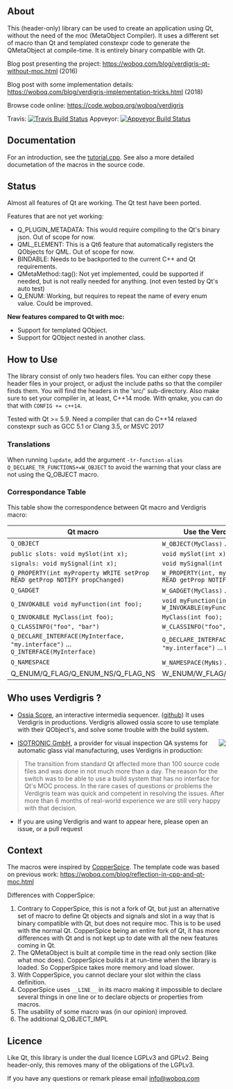 ## About

This (header-only) library can be used to create an application using Qt, without the need of the
moc (MetaObject Compiler). It uses a different set of macro than Qt and templated constexpr code to
generate the QMetaObject at compile-time. It is entirely binary compatible with Qt.

Blog post presenting the project: https://woboq.com/blog/verdigris-qt-without-moc.html (2016)

Blog post with some implementation details: https://woboq.com/blog/verdigris-implementation-tricks.html (2018)

Browse code online: https://code.woboq.org/woboq/verdigris

Travis: [![Travis Build Status](https://travis-ci.org/woboq/verdigris.svg?branch=master)](https://travis-ci.org/woboq/verdigris)
Appveyor: 
[![Appveyor Build Status](https://ci.appveyor.com/api/projects/status/povubj5thvlsu6sy/branch/master?svg=true)](https://ci.appveyor.com/project/ogoffart/verdigris)

## Documentation

For an introduction, see the [tutorial.cpp](https://code.woboq.org/woboq/verdigris/tutorial/tutorial.cpp.html).
See also a more detailed documetation of the macros in the source code.

## Status

Almost all features of Qt are working. The Qt test have been ported.

Features that are not yet working:
 - Q_PLUGIN_METADATA: This would require compiling to the Qt's binary json. Out of scope for now.
 - QML_ELEMENT: This is a Qt6 feature that automatically registers the QObjects for QML. Out of scope for now.
 - BINDABLE: Needs to be backported to the current C++ and Qt requirements.
 - QMetaMethod::tag(): Not yet implemented, could be supported if needed, but is not really needed
                       for anything. (not even tested by Qt's auto test)
 - Q_ENUM: Working, but requires to repeat the name of every enum value. Could be improved.

**New features compared to Qt with moc:**
 - Support for templated QObject.
 - Support for QObject nested in another class.
 
## How to Use

The library consist of only two headers files. You can either copy these header files in your
project, or adjust the include paths so that the compiler finds them.
You will find the headers in the 'src/' sub-directory.
Also make sure to set your compiler in, at least, C++14 mode. With qmake, you can do that with
`CONFIG += c++14`.

Tested with Qt >= 5.9.
Need a compiler that can do C++14 relaxed constexpr such as GCC 5.1 or Clang 3.5, or MSVC 2017

### Translations

When running `lupdate`, add the argument `-tr-function-alias Q_DECLARE_TR_FUNCTIONS+=W_OBJECT` to
avoid the warning that your class are not using the Q_OBJECT macro.

### Correspondance Table

This table show the correspondence between Qt macro and Verdigris macro:

| Qt macro                                     | Use the Verdigris macro instead                   |
|----------------------------------------------|---------------------------------------------------|
| `Q_OBJECT`                                   | `W_OBJECT(MyClass)` ...  `W_OBJECT_IMPL(MyClass)` |
| `public slots: void mySlot(int x);`          |  `void mySlot(int x); W_SLOT(mySlot)`             |
| `signals: void mySignal(int x);`             |  `void mySignal(int x) W_SIGNAL(mySignal,x)`	     |
| `Q_PROPERTY(int myProperty WRITE setProp READ getProp NOTIFY propChanged)` | `W_PROPERTY(int, myProperty WRITE setProp READ getProp NOTIFY propChanged)` |
| `Q_GADGET`                                   | `W_GADGET(MyClass)` ...  `W_GADGET_IMPL(MyClass)` |
| `Q_INVOKABLE void myFunction(int foo);`      |  `void myFunction(int foo); W_INVOKABLE(myFunction)`
| `Q_INVOKABLE MyClass(int foo);`              |  `MyClass(int foo); W_CONSTRUCTOR(int)`           |
| `Q_CLASSINFO("foo", "bar")`                  | `W_CLASSINFO("foo", "bar")`                       |
| `Q_DECLARE_INTERFACE(MyInterface, "my.interface")` ... `Q_INTERFACE(MyInterface)`     | `Q_DECLARE_INTERFACE(MyInterface, "my.interface")` ... `W_INTERFACE(MyInterface)` |
| `Q_NAMESPACE`                                | `W_NAMESPACE(MyNs)` ...  `W_NAMESPACE_IMPL(MyNs)` |
| Q_ENUM/Q_FLAG/Q_ENUM_NS/Q_FLAG_NS            | W_ENUM/W_FLAG/W_ENUM_NS/W_FLAG_NS                 |

## Who uses Verdigris ?

* [Ossia Score](https://ossia.io/), an interactive intermedia sequencer. ([github](https://github.com/OSSIA/score))
  It uses Verdigris in productions. Verdigris allowed ossia score to use template with their QObject's, and solve some trouble with the build system.


<img align="right" src="https://woboq.com/logos/isotronic.png"> 

* [ISOTRONIC GmbH](https://isotronic.de/), a provider for visual inspection QA systems for automatic glass vial manufacturing, uses Verdigris in production:
> The transition from standard Qt affected more than 100 source code files and was done in not much more than a day. The reason for the switch was to be able to use a build system that has no interface for Qt's MOC process. In the rare cases of questions or problems the Verdigris team was quick and competent in resolving the issues. After more than 6 months of real-world experience we are still very happy with that decision. 

* If you are using Verdigris and want to appear here, please open an issue, or a pull request

## Context

The macros were inspired by [CopperSpice](http://www.copperspice.com/).
The template code was based on previous work:
https://woboq.com/blog/reflection-in-cpp-and-qt-moc.html

Differences with CopperSpice:

1. Contrary to CopperSpice, this is not a fork of Qt, but just an alternative set of macro to define
   Qt objects and signals and slot in a way that is binary compatible with Qt, but does not require
   moc. This is to be used with the normal Qt. CopperSpice being an entire fork of Qt, it has more
   differences with Qt and is not kept up to date with all the new features coming in Qt.
2. The QMetaObject is built at compile time in the read only section (like what moc does).
   CopperSpice builds it at run-time when the library is loaded. So CopperSpice takes more memory
   and load slower.
3. With CopperSpice, you cannot declare your slot within the class definition.
4. CopperSpice uses `__LINE__` in its macro making it impossible to declare several things in one line
   or to declare objects or properties from macros.
5. The usability of some macro was (in our opinion) improved.
6. The additional Q_OBJECT_IMPL


## Licence

Like Qt, this library is under the dual licence LGPLv3 and GPLv2.
Being header-only, this removes many of the obligations of the LGPLv3.

If you have any questions or remark please email  info@woboq.com
